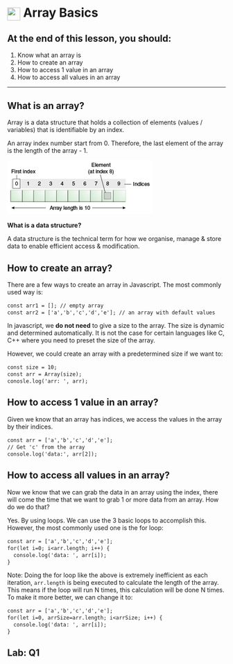 # <span><img src="../../../../ga_cog.png" width="30" height="30" style="vertical-align: middle;"></span> Array Basics

## At the end of this lesson, you should:
1. Know what an array is
2. How to create an array
3. How to access 1 value in an array
4. How to access all values in an array

---

## What is an array?
Array is a data structure that holds a collection of elements (values / variables) that is identifiable by an index.

An array index number start from 0. Therefore, the last element of the array is the length of the array - 1.

<img src="./img/array-illustration.gif">

**What is a data structure?**

A data structure is the technical term for how we organise, manage & store data to enable efficient access & modification.

## How to create an array?
There are a few ways to create an array in Javascript. The most commonly used way is:
```
const arr1 = []; // empty array
const arr2 = ['a','b','c','d','e']; // an array with default values
```

In javascript, we **do not need** to give a size to the array. The size is dynamic and determined automatically. It is not the case for certain languages like C, C++ where you need to preset the size of the array.

However, we could create an array with a predetermined size if we want to:
```
const size = 10;
const arr = Array(size);
conosle.log('arr: ', arr);
```

## How to access 1 value in an array?
Given we know that an array has indices, we access the values in the array by their indices.
```
const arr = ['a','b','c','d','e'];
// Get 'c' from the array
console.log('data:', arr[2]);
```

## How to access all values in an array?
Now we know that we can grab the data in an array using the index, there will come the time that we want to grab 1 or more data from an array. How do we do that?

Yes. By using loops. We can use the 3 basic loops to accomplish this. However, the most commonly used one is the for loop:
```
const arr = ['a','b','c','d','e'];
for(let i=0; i<arr.length; i++) {
  console.log('data: ', arr[i]);
}
```

Note:
Doing the for loop like the above is extremely inefficient as each iteration, `arr.length` is being executed to calculate the length of the array. This means if the loop will run N times, this calculation will be done N times. To make it more better, we can change it to:
```
const arr = ['a','b','c','d','e'];
for(let i=0, arrSize=arr.length; i<arrSize; i++) {
  console.log('data: ', arr[i]);
}
```

## Lab: Q1